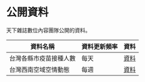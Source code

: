 # 公開資料
天下雜誌數位內容團隊公開的資料。

| 資料名稱              | 資料更新頻率 | 資料          |
| -------------------- | --------- | ------------ |
| 台灣各縣市疫苗接種人數           | 每天       | [資料](https://github.com/cwgrouptw/data/blob/main/covid-19/taiwan-vaccinations.csv) |
| 台灣西南空域空情動態           | 每週       | [資料](https://github.com/cwgrouptw/data/blob/main/pla-adiz/pla-adiz.csv) |
